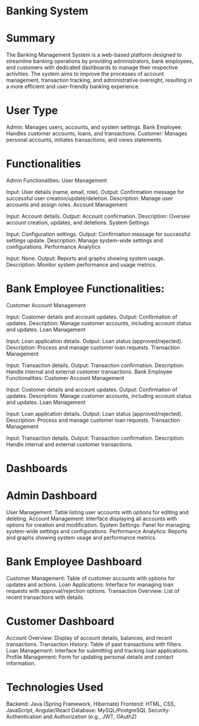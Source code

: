 # Banking System
# Summary
The Banking Management System is a web-based platform designed to streamline banking operations by providing administrators, bank employees, and customers with dedicated dashboards to manage their respective activities. The system aims to improve the processes of account management, transaction tracking, and administrative oversight, resulting in a more efficient and user-friendly banking experience.
# User Type
Admin:
Manages users, accounts, and system settings.
Bank Employee:
Handles customer accounts, loans, and transactions.
Customer:
Manages personal accounts, initiates transactions, and views statements.
# Functionalities
Admin Functionalities:
User Management

Input: User details (name, email, role).
Output: Confirmation message for successful user creation/update/deletion.
Description: Manage user accounts and assign roles.
Account Management

Input: Account details.
Output: Account confirmation.
Description: Oversee account creation, updates, and deletions.
System Settings

Input: Configuration settings.
Output: Confirmation message for successful settings update.
Description: Manage system-wide settings and configurations.
Performance Analytics

Input: None.
Output: Reports and graphs showing system usage.
Description: Monitor system performance and usage metrics.
# Bank Employee Functionalities:
Customer Account Management

Input: Customer details and account updates.
Output: Confirmation of updates.
Description: Manage customer accounts, including account status and updates.
Loan Management

Input: Loan application details.
Output: Loan status (approved/rejected).
Description: Process and manage customer loan requests.
Transaction Management

Input: Transaction details.
Output: Transaction confirmation.
Description: Handle internal and external customer transactions.
Bank Employee Functionalities:
Customer Account Management

Input: Customer details and account updates.
Output: Confirmation of updates.
Description: Manage customer accounts, including account status and updates.
Loan Management

Input: Loan application details.
Output: Loan status (approved/rejected).
Description: Process and manage customer loan requests.
Transaction Management

Input: Transaction details.
Output: Transaction confirmation.
Description: Handle internal and external customer transactions.
# Dashboards
# Admin Dashboard
User Management: Table listing user accounts with options for editing and deleting.
Account Management: Interface displaying all accounts with options for creation and modification.
System Settings: Panel for managing system-wide settings and configurations.
Performance Analytics: Reports and graphs showing system usage and performance metrics.
# Bank Employee Dashboard
Customer Management: Table of customer accounts with options for updates and actions.
Loan Applications: Interface for managing loan requests with approval/rejection options.
Transaction Overview: List of recent transactions with details.
# Customer Dashboard
Account Overview: Display of account details, balances, and recent transactions.
Transaction History: Table of past transactions with filters.
Loan Management: Interface for submitting and tracking loan applications.
Profile Management: Form for updating personal details and contact information.
# Technologies Used
Backend: Java (Spring Framework, Hibernate)
Frontend: HTML, CSS, JavaScript, Angular/React
Database: MySQL/PostgreSQL
Security: Authentication and Authorization (e.g., JWT, OAuth2)

